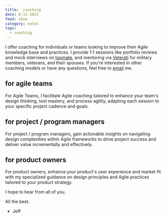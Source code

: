 ```yaml
---
title: _coaching
date: 8-11-2023
feed: show
category: notes
tags:
  - coaching
---
```


I offer coaching for individuals or teams looking to improve their Agile knowledge base and practices. I provide 1:1 sessions like portfolio reviews and mock interviews on <a href="https://topmate.io/jeffrey_camacho" target="_blank">topmate</a>, and mentoring via <a href="https://go.veterati.com/EKTNUC" target="_blank">Veterati</a> for military members, veterans, and their spouses. If you're interested in other coaching models or have any questions, feel free to <a href="mailto:jeff@jeffcamacho.com">email</a> me.

## for agile teams
For Agile Teams, I facilitate Agile coaching tailored to enhance your team's design thinking, tool mastery, and process agility, adapting each session to your specific project cadence and goals.

## for project / program managers
For project / program managers, gain actionable insights on navigating design complexities within Agile frameworks to drive project success and deliver value incrementally and effectively.

## for product owners
For product owners, enhance your product's user experience and market fit with my specialized guidance on design principles and Agile practices tailored to your product strategy.

<!-- Google Calendar Appointment Scheduling begin -->
<link href="https://calendar.google.com/calendar/scheduling-button-script.css" rel="stylesheet">
<script src="https://calendar.google.com/calendar/scheduling-button-script.js" async></script>
<script>
(function() {
  var target = document.currentScript;
  window.addEventListener('load', function() {
    calendar.schedulingButton.load({
      url: 'https://calendar.google.com/calendar/appointments/schedules/AcZssZ2k64ODT0NudZU8U9twsBzUJohC__ZWQ7Q8ivPc0__QT9wPcSACMdzQA2Ap814C8eTwtl5wtQI-?gv=true',
      color: '#039BE5',
      label: 'Book a Discovery Call',
      target,
    });
  });
})();
</script>
<!-- end Google Calendar Appointment Scheduling -->

I hope to hear from all of you.

All the best.

- Jeff